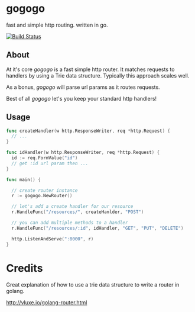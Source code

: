 # gogogo

fast and simple http routing. written in go.

[![Build Status](https://travis-ci.org/smaxwellstewart/gogogo.svg?branch=master)](https://travis-ci.org/smaxwellstewart/gogogo)

## About


At it's core *gogogo* is a fast simple http router.
It matches requests to handlers by using a Trie data structure.
Typically this approach scales well.

As a bonus, *gogogo* will parse url params as it routes requests.

Best of all *gogogo* let's you keep your standard http handlers! 

## Usage

```go
func createHandler(w http.ResponseWriter, req *http.Request) {
  // ...
}

func idHandler(w http.ResponseWriter, req *http.Request) {
  id := req.FormValue("id")
  // get :id url param then ...
}

func main() {

  // create router instance
  r := gogogo.NewRouter()

  // let's add a create handler for our resource
  r.HandleFunc("/resources/", createHanlder, "POST")

  // you can add multiple methods to a handler
  r.HandleFunc("/resources/:id", idHandler, "GET", "PUT", "DELETE")

  http.ListenAndServe(":8000", r)
}

```

# Credits

Great explanation of how to use a trie data structure to write a router in golang.

http://vluxe.io/golang-router.html
